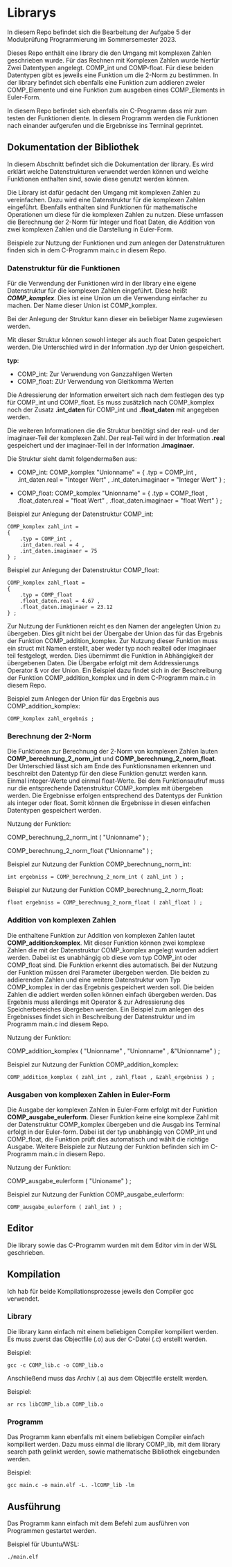 # Librarys
In diesem Repo befindet sich die Bearbeitung der Aufgabe 5 der Modulprüfung Programmierung im Sommersemester 2023. 

Dieses Repo enthält eine library die den Umgang mit komplexen Zahlen geschrieben wurde. Für das Rechnen mit Komplexen Zahlen wurde hierfür Zwei Datentypen angelegt. COMP_int und COMP-float. Für diese beiden Datentypen gibt es jeweils eine Funktion um die 2-Norm zu bestimmen. In der library befindet sich ebenfalls eine Funktion zum addieren zweier COMP_Elemente und eine Funktion zum ausgeben eines COMP_Elements in Euler-Form.

In diesem Repo befindet sich ebenfalls ein C-Programm dass mir zum testen der Funktionen diente. In diesem Programm werden die Funktionen nach einander aufgerufen und die Ergebnisse ins Terminal geprintet.


## Dokumentation der Bibliothek
In diesem Abschnitt befindet sich die Dokumentation der library. Es wird erklärt welche Datenstrukturen verwendet werden können und welche Funktionen enthalten sind, sowie diese genutzt werden können. 

Die Library ist dafür gedacht den Umgang mit komplexen Zahlen zu vereinfachen. Dazu wird eine Datenstruktur für die komplexen Zahlen eingeführt. Ebenfalls enthalten sind Funktionen für mathematische Operationen um diese für die komplexen Zahlen zu nutzen. Diese umfassen die Berechnung der 2-Norm für Integer und float Daten, die Addition von zwei komplexen Zahlen und die Darstellung in Euler-Form.

Beispiele zur Nutzung der Funktionen und zum anlegen der Datenstrukturen finden sich in dem C-Programm main.c in diesem Repo.

### Datenstruktur für die Funktionen 
Für die Verwendung der Funktionen wird in der library eine eigene Datenstruktur für die komplexen Zahlen eingeführt. Diese heißt ***COMP_komplex***. Dies ist eine Union um die Verwendung einfacher zu machen. Der Name dieser Union ist COMP_komplex.

Bei der Anlegung der Struktur kann dieser ein beliebiger Name zugewiesen werden. 

Mit dieser Struktur können sowohl integer als auch float Daten gespeichert werden. Die Unterschied wird in der Information .typ der Union gespeichert. 

**typ**:
 - COMP_int: Zur Verwendung von Ganzzahligen Werten
 - COMP_float: ZUr Verwendung von Gleitkomma Werten

Die Adressierung der Information erweitert sich nach dem festlegen des typ für COMP_int und COMP_float. Es muss zusätzlich nach COMP_komplex noch der Zusatz **.int_daten** für COMP_int und **.float_daten** mit angegeben werden.

Die weiteren Informationen die die Struktur benötigt sind der real- und der imaginaer-Teil der komplexen Zahl. Der real-Teil wird in der Information **.real** gespeichert und der imaginaer-Teil in der Information **.imaginaer**.

Die Struktur sieht damit folgendermaßen aus:
 - COMP_int:
	COMP_komplex "Unionname" = 
	{
		.typ = COMP_int ,
		.int_daten.real = "Integer Wert" ,
		.int_daten.imaginaer = "Integer Wert"
	} ; 

- COMP_float:
	COMP_komplex "Unionname" =
	{ 
		.typ = COMP_float ,
		.float_daten.real = "float Wert" ,
		.float_daten.imaginaer = "float Wert"
	} ;

Beispiel zur Anlegung der Datenstruktur COMP_int:
```
COMP_komplex zahl_int = 
{
	.typ = COMP_int ,
	.int_daten.real = 4 ,
	.int_daten.imaginaer = 75
} ;
```

Beispiel zur Anlegung der Datenstruktur COMP_float:
```
COMP_komplex zahl_float = 
{
	.typ = COMP_float
	.float_daten.real = 4.67 ,
	.float_daten.imaginaer = 23.12
} ;
```

Zur Nutzung der Funktionen reicht es den Namen der angelegten Union zu übergeben. Dies gilt nicht bei der Übergabe der Union das für das Ergebnis der Funktion COMP_addition_komplex. Zur Nutzung dieser Funktion muss ein struct mit Namen erstellt, aber weder typ noch realteil oder imaginaer teil festgelegt, werden. Dies übernimmt die Funktion in Abhängigkeit der übergebenen Daten. Die Übergabe erfolgt mit dem Addressierungs Operator & vor der Union. Ein Beispiel dazu findet sich in der Beschreibung der Funktion COMP_addition_komplex und in dem C-Programm main.c in diesem Repo.

Beispiel zum Anlegen der Union für das Ergebnis aus COMP_addition_komplex:
```
COMP_komplex zahl_ergebnis ;
```

### Berechnung der 2-Norm 
Die Funktionen zur Berechnung der 2-Norm von komplexen Zahlen lauten **COMP_berechnung_2_norm_int** und **COMP_berechnung_2_norm_float**. Der Unterschied lässt sich am Ende des Funktionsnamen erkennen und beschreibt den Datentyp für den diese Funktion genutzt werden kann. Einmal integer-Werte und einmal float-Werte. Bei dem Funktionsaufruf muss nur die entsprechende Datenstruktur COMP_komplex mit übergeben werden. Die Ergebnisse erfolgen entsprechend des Datentyps der Funktion als integer oder float. Somit können die Ergebnisse in diesen einfachen Datentypen gespeichert werden.

Nutzung der Funktion:

COMP_berechnung_2_norm_int ( "Unionname" ) ;

COMP_berechnung_2_norm_float ("Unionname" ) ;

Beispiel zur Nutzung der Funktion COMP_berechnung_norm_int:
```
int ergebniss = COMP_berechnung_2_norm_int ( zahl_int ) ;
```

Beispiel zur Nutzung der Funktion COMP_berechnung_2_norm_float:
```
float ergebniss = COMP_berechnung_2_norm_float ( zahl_float ) ;
```

### Addition von komplexen Zahlen
Die enthaltene Funktion zur Addition von komplexen Zahlen lautet **COMP_addition:komplex**. Mit dieser Funktion können zwei komplexe Zahlen die mit der Datenstruktur COMP_komplex angelegt wurden addiert werden. Dabei ist es unabhängig ob diese vom typ COMP_int oder COMP_float sind. Die Funktion erkennt dies automatisch. 
Bei der Nutzung der Funktion müssen drei Parameter übergeben werden. Die beiden zu addierenden Zahlen und eine weitere Datenstruktur vom Typ COMP_komplex in der das Ergebnis gespeichert werden soll. Die beiden Zahlen die addiert werden sollen können einfach übergeben werden. Das Ergebnis muss allerdings mit Operator & zur Adressierung des Speicherbereiches übergeben werden. Ein Beispiel zum anlegen des Ergebnisses findet sich in Beschreibung der Datenstruktur und im Programm main.c ind diesem Repo.

Nutzung der Funktion:

COMP_addition_komplex ( "Unionname" , "Unionname" , &"Unionname" ) ;

Beispiel zur Nutzung der Funktion COMP_addition_komplex:
```
COMP_addition_komplex ( zahl_int , zahl_float , &zahl_ergebniss ) ;
```

### Ausgaben von komplexen Zahlen in Euler-Form
Die Ausgabe der komplexen Zahlen in Euler-Form erfolgt mit der Funktion **COMP_ausgabe_eulerform**. Dieser Funktion keine eine komplexe Zahl mit der Datenstruktur COMP_komplex übergeben und die Ausgab ins Terminal erfolgt in der Euler-form. Dabei ist der typ unabhängig von COMP_int und COMP_float, die Funktion prüft dies automatisch und wählt die richtige Ausgabe.
Weitere Beispiele zur Nutzung der Funktion befinden sich im C-Programm main.c in diesem Repo.

Nutzung der Funktion:

COMP_ausgabe_eulerform ( "Unioname" ) ;

Beispiel zur Nutzung der Funktion COMP_ausgabe_eulerform:
```
COMP_ausgabe_eulerform ( zahl_int ) ;
```

## Editor 
Die library sowie das C-Programm wurden mit dem Editor vim in der WSL geschrieben.

## Kompilation
Ich hab für beide Kompilationsprozesse jeweils den Compiler gcc verwendet.

### Library 
Die library kann einfach mit einem beliebigen Compiler kompiliert werden. Es muss zuerst das Objectfile (.o) aus der C-Datei (.c) erstellt werden. 

Beispiel: 
```
gcc -c COMP_lib.c -o COMP_lib.o
```
Anschließend muss das Archiv (.a) aus dem Objectfile erstellt werden.

Beispiel:
```
ar rcs libCOMP_lib.a COMP_lib.o
```

### Programm
Das Programm kann ebenfalls mit einem beliebigen Compiler einfach kompiliert werden. Dazu muss einmal die library COMP_lib, mit dem library search path gelinkt werden, sowie mathematische Bibliothek eingebunden werden.

Beispiel:
```
gcc main.c -o main.elf -L. -lCOMP_lib -lm
```

## Ausführung 
Das Programm kann einfach mit dem Befehl zum ausführen von Programmen gestartet werden.

Beispiel für Ubuntu/WSL:
```
./main.elf
```
